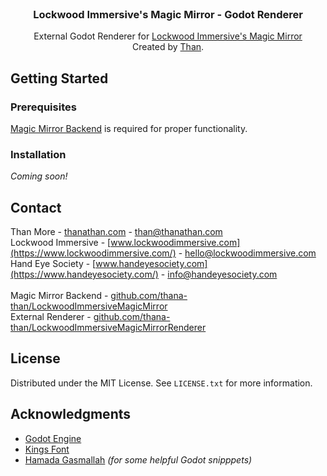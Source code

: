 <br />
<div align="center">
  <h3 align="center">Lockwood Immersive's Magic Mirror - Godot Renderer</h3>

  <p align="center">
    External Godot Renderer for <a href="https://github.com/thana-than/LockwoodImmersiveMagicMirror">Lockwood Immersive's Magic Mirror</a>
    <br/>
    Created by <a href="https://thanathan.com">Than</a>.
  </p>
</div>

## Getting Started

### Prerequisites
<a href="https://github.com/thana-than/LockwoodImmersiveMagicMirror">Magic Mirror Backend</a> is required for proper functionality.

### Installation
*Coming soon!*

## Contact

Than More - [thanathan.com](https://thanathan.com/) - than@thanathan.com
<br/>
Lockwood Immersive - [www.lockwoodimmersive.com](https://www.lockwoodimmersive.com/) - hello@lockwoodimmersive.com
<br/>
Hand Eye Society - [www.handeyesociety.com](https://www.handeyesociety.com/) - info@handeyesociety.com
<br/><br/>
Magic Mirror Backend - [github.com/thana-than/LockwoodImmersiveMagicMirror](https://github.com/thana-than/LockwoodImmersiveMagicMirror)
<br/>
External Renderer - [github.com/thana-than/LockwoodImmersiveMagicMirrorRenderer](https://github.com/thana-than/LockwoodImmersiveMagicMirrorRenderer)

## License

Distributed under the MIT License. See `LICENSE.txt` for more information.

## Acknowledgments

* [Godot Engine](https://godotengine.org/)
* [Kings Font](https://fonts.google.com/specimen/Kings)
* [Hamada Gasmallah](https://gasmallah.ca/) *(for some helpful Godot snipppets)*
